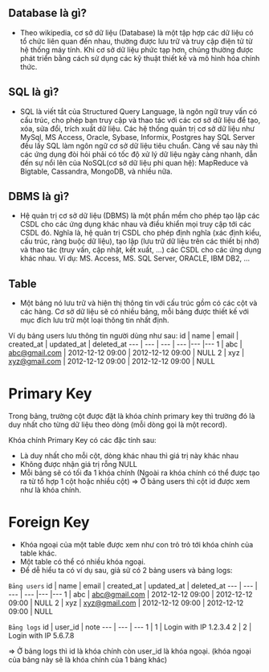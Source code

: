 ## Database là gì?
- Theo wikipedia, cơ sở dữ liệu (Database) là một tập hợp các dữ liệu có tổ chức liên quan đến nhau, thường được lưu trữ và truy cập điện tử từ hệ thống máy tính. Khi cơ sở dữ liệu phức tạp hơn, chúng thường được phát triển bằng cách sử dụng các kỹ thuật thiết kế và mô hình hóa chính thức.

## SQL là gì?
- SQL là viết tắt của Structured Query Language, là ngôn ngữ truy vấn có cấu trúc, cho phép bạn truy cập và thao tác với các cơ sở dữ liệu để tạo, xóa, sửa đổi, trích xuất dữ liệu. Các hệ thống quản trị cơ sở dữ liệu như MySql, MS Access, Oracle, Sybase, Informix, Postgres hay SQL Server đều lấy SQL làm ngôn ngữ cơ sở dữ liệu tiêu chuẩn. Càng về sau này thì các ứng dụng đòi hỏi phải có tốc độ xử lý dữ liệu ngày càng nhanh, dẫn đến sự nổi lên của NoSQL(cơ sở dữ liệu phi quan hệ): MapReduce và Bigtable, Cassandra, MongoDB, và nhiều nữa.

## DBMS là gì?
- Hệ quản trị cơ sở dữ liệu (DBMS) là một phần mềm cho phép tạo lập các CSDL cho các ứng dụng khác nhau và điều khiển mọi truy cập tới các CSDL đó. Nghĩa là, hệ quản trị CSDL cho phép định nghĩa (xác định kiểu, cấu trúc, ràng buộc dữ liệu), tạo lập (lưu trữ dữ liệu trên các thiết bị nhớ) và thao tác (truy vấn, cập nhật, kết xuất, ...) các CSDL cho các ứng dụng khác nhau. Ví dụ: MS. Access, MS. SQL Server, ORACLE, IBM DB2, ...

## Table
- Một bảng nó lưu trữ và hiện thị thông tin với cấu trúc gồm có các cột và các hàng.
Cơ sở dữ liệu sẽ có nhiều bảng, mỗi bảng được thiết kế với mục đích lưu trữ một loại thông tin nhất định.

Ví dụ bảng users lưu thông tin người dùng như sau:
id | name | email | created_at | updated_at | deleted_at
--- | --- | --- | --- |--- |--- 
1   | abc | abc@gmail.com | 2012-12-12 09:00 | 2012-12-12 09:00 | NULL
2   | xyz | xyz@gmail.com | 2012-12-12 09:00 | 2012-12-12 09:00 | NULL

# Primary Key
Trong bảng, trường cột được đặt là khóa chính primary key thì trường đó là duy nhất cho từng dữ liệu theo dòng (mỗi dòng gọi là một record).

Khóa chính Primary Key có các đặc tính sau:
- Là duy nhất cho mỗi cột, dòng khác nhau thì giá trị này khác nhau
- Không được nhận giá trị rỗng NULL
- Mỗi bảng sẽ có tối đa 1 khóa chính (Ngoài ra khóa chính có thể được tạo ra từ tổ hợp 1 cột hoặc nhiều cột)
=> Ở bảng users thì cột id được xem như là khóa chính.

# Foreign Key
- Khóa ngoại của một table được xem như con trỏ trỏ tới khóa chính của table khác.
- Một table có thể có nhiều khóa ngoại.
- Để dễ hiểu ta có ví dụ sau, giả sử có 2 bảng users và bảng logs:

```Bảng users```
id | name | email | created_at | updated_at | deleted_at
--- | --- | --- | --- |--- |--- 
1   | abc | abc@gmail.com | 2012-12-12 09:00 | 2012-12-12 09:00 | NULL
2   | xyz | xyz@gmail.com | 2012-12-12 09:00 | 2012-12-12 09:00 | NULL

```Bảng logs```
id | user_id | note
--- | --- | --- 
1   | 1 | Login with IP 1.2.3.4
2   | 2 | Login with IP 5.6.7.8

=> Ở bảng logs thì id là khóa chính còn user_id là khóa ngoại. (khóa ngoại của bảng này sẽ là khóa chính của 1 bảng khác)
